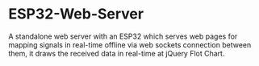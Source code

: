 # ESP32-Web-Server
A standalone web server with an ESP32 which serves web pages for mapping signals in real-time offline via web sockets connection between them, it draws the received data in real-time at jQuery Flot Chart.
